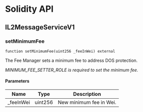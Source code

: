 # Solidity API

## IL2MessageServiceV1

### setMinimumFee

```solidity
function setMinimumFee(uint256 _feeInWei) external
```

The Fee Manager sets a minimum fee to address DOS protection.

_MINIMUM_FEE_SETTER_ROLE is required to set the minimum fee._

#### Parameters

| Name | Type | Description |
| ---- | ---- | ----------- |
| _feeInWei | uint256 | New minimum fee in Wei. |

